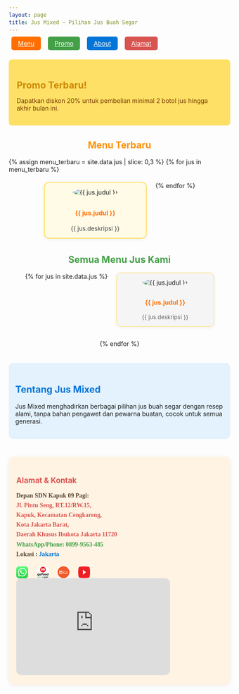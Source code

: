 ```yaml
---
layout: page
title: Jus Mixed – Pilihan Jus Buah Segar
---
```


<!-- Logo Halal di atas -->
<!-- Logo Halal Tanpa Border Kosong -->

<!-- Navigasi -->
<nav style="margin-bottom:28px;">
  <a href="#menu" style="padding:7px 15px; margin:0 6px; background:#ff6f00; color:#fff; border-radius:5px;">Menu</a>
  <a href="#promo" style="padding:7px 15px; margin:0 6px; background:#43a047; color:#fff; border-radius:5px;">Promo</a>
  <a href="#about" style="padding:7px 15px; margin:0 6px; background:#0275d8; color:#fff; border-radius:5px;">About</a>
  <a href="#alamat" style="padding:7px 15px; margin:0 6px; background:#d9534f; color:#fff; border-radius:5px;">Alamat</a>
</nav>

<!-- Section Promo -->
<div id="promo" style="background:#ffe066; padding:17px 18px; border-radius:7px; margin-bottom:32px;">
  <h2 style="color:#cc8800; margin-bottom:6px;">Promo Terbaru!</h2>
  <p style="color:#783b02;">Dapatkan diskon 20% untuk pembelian minimal 2 botol jus hingga akhir bulan ini.</p>
</div>

<!-- Section Menu Terbaru -->
<div id="menu-terbaru" style="margin-bottom:35px;">
  <h2 style="color:#ff9000; text-align:center;">Menu Terbaru</h2>
  <div style="display:flex; flex-wrap:wrap; justify-content:center; gap:20px;">
    {% assign menu_terbaru = site.data.jus | slice: 0,3 %}
    {% for jus in menu_terbaru %}
      <div style="width:210px; background:#fffbe6; border-radius:12px; border:2px solid #ffe066; box-shadow:0 2px 8px #eee; padding:13px 10px; text-align:center;">
        <img src="{{ jus.gambar }}" alt="{{ jus.judul }}" style="width:80px; height:80px; object-fit:cover; border-radius:50%; margin-bottom:10px;">
        <h4 style="color:#ff6f00;">{{ jus.judul }}</h4>
        <div style="color:#444; font-size:0.97em;">{{ jus.deskripsi }}</div>
      </div>
    {% endfor %}
  </div>
</div>

<!-- Section Semua Menu -->
<div id="menu" style="margin-bottom:35px;">
  <h2 style="color:#43a047; text-align:center;">Semua Menu Jus Kami</h2>
  <div style="display:flex; flex-wrap:wrap; justify-content:center; gap:20px;">
    {% for jus in site.data.jus %}
      <div style="width:200px; background:#f5f5f5; border-radius:10px; border:1px solid #ffe066; box-shadow:0 2px 8px #eee; padding:13px 10px; text-align:center; margin-bottom:10px;">
        <img src="{{ jus.gambar }}" alt="{{ jus.judul }}" style="width:65px; height:65px; border-radius:50%; margin-bottom:8px;">
        <h4 style="color:#ff6f00;">{{ jus.judul }}</h4>
        <div style="font-size:0.92em; color:#666;">{{ jus.deskripsi }}</div>
      </div>
    {% endfor %}
  </div>
</div>

<!-- Section About -->
<!-- Section About dengan Logo Halal Sejajar -->
<div id="about" style="margin-bottom:40px; background:#e3f2fd; border-radius:11px; padding:18px 15px; display:flex; align-items:center; gap:22px;">
  <div style="flex:1;">
    <h2 style="color:#0275d8;">Tentang Jus Mixed</h2>
    <p>Jus Mixed menghadirkan berbagai pilihan jus buah segar dengan resep alami, tanpa bahan pengawet dan pewarna buatan, cocok untuk semua generasi.</p>
  </div>
</div>


<!-- Section Alamat -->
<!-- Section Alamat dan Kontak -->
<div id="alamat" style="margin-bottom:33px; background:#fff3e3; border-radius:12px; padding:19px 17px; box-shadow:0 2px 8px #eee;">
  <h2 style="color:#d9534f; font-size:1.22em; margin-bottom:10px;">Alamat & Kontak</h2>
  <p style="font-size:0.99em; color:#5a4633; font-family:'Lora', serif; margin-bottom:16px; line-height:1.6; font-weight:600">
    <b>Depan SDN Kapuk 09 Pagi:</b><br>
    <span style="font-weight:600; color:#d9534f">
      <a href="https://maps.google.com/?q=Jl.+Pintu+Seng,+RT.12%2FRW.15,+Kapuk,+Kecamatan+Cengkareng,+Kota+Jakarta+Barat,+Daerah+Khusus+Ibukota+Jakarta+11720"
         target="_blank" style="color:#d9534f; text-decoration:none;">
        Jl. Pintu Seng, RT.12/RW.15,<br>
        Kapuk, Kecamatan Cengkareng,<br>
        Kota Jakarta Barat,<br>
        Daerah Khusus Ibukota Jakarta 11720
      </a>
    </span>
    <br>
    <span style="font-weight:600; color:#43a047;">
      WhatsApp/Phone:
      <a href="https://wa.me/628999563485" target="_blank" style="color:#43a047; text-decoration:none;">
        0899-9563-485
      </a>
    </span>
    <br>
    <span style="font-weight:600; ">
      Lokasi :
      <a href="https://www.google.com/search?q=DKI+Jakarta+Province" target="_blank" style="color:#0275d8; text-decoration:none;">
        Jakarta
      </a>
    </span>
  </p>

  <!-- Media Sosial & Food Platform (tanpa garis bawah/underline) -->
  <div style="margin-top:2px;">
    <a href="https://wa.me/628999563485" target="_blank" title="WhatsApp" style="margin-right:16px; text-decoration:none;">
      <img src="/images/wa.png" alt="WhatsApp" style="height:27px; vertical-align:middle;"/>
    </a>
    <a href="https://gofood.co.id/jakarta/restaurant/jusmixed-id-xxxx" target="_blank" title="GojekFood" style="margin-right:16px; text-decoration:none;">
      <img src="/images/gofood.png" alt="GoFood" style="height:27px; vertical-align:middle;"/>
    </a>
    <a href="https://shopee.co.id/universitas/jusmixed-id-xxxx" target="_blank" title="ShopeeFood" style="margin-right:16px; text-decoration:none;">
      <img src="/images/shopeefood.png" alt="ShopeeFood" style="height:27px; vertical-align:middle;"/>
    </a>
    <a href="https://youtube.com/@jusmixedid" target="_blank" title="YouTube" style="text-decoration:none;">
      <img src="/images/youtube.png" alt="YouTube" style="height:27px; vertical-align:middle;"/>
    </a>
  </div>
   <div style="min-width:220px;">
    <!-- Peta Google Maps Embed di sini -->
    <iframe src="https://www.google.com/maps/embed?pb=!1m18!1m12!1m3!1d3966.872476673503!2d106.73993007585969!3d-6.147824260265217!2m3!1f0!2f0!3f0!3m2!1i1024!2i768!4f13.1!3m3!1m2!1s0x2e69f7e6232c99af%3A0xfbe8ab5a40450aa7!2sSDN%20Kapuk%2009%20Pagi%2C%2010%20Petang!5e0!3m2!1sen!2sid!4v1761200595203!5m2!1sen!2sid" width="350" height="220" style="border:0; border-radius:12px;" allowfullscreen="" loading="lazy" referrerpolicy="no-referrer-when-downgrade"></iframe>
  </div>
</div>


